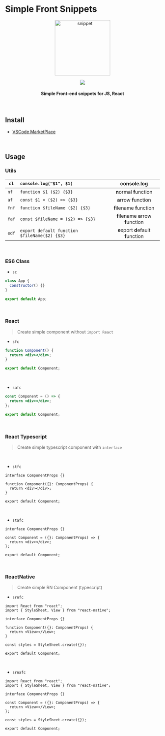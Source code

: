 # Simple Front Snippets

<p align="center">
  <img src="https://user-images.githubusercontent.com/48676844/221220456-c06a61ba-04d7-478f-8521-43d6664b1fdb.png" width='180px' height='180px' alt="snippet" >
</p>

<p align="center">
<img src="https://img.shields.io/visual-studio-marketplace/v/InKyoJeong.simple-front-snippets" />
  <h4 align="center">Simple Front-end snippets for JS, React</h4>
  <br />
</p>

## Install

- [VSCode MarketPlace](https://marketplace.visualstudio.com/items?itemName=InKyoJeong.simple-front-snippets)

<br>

## Usage

### Utils

| `cl`  | `console.log("$1", $1)`                      |         **c**onsole.**l**og         |
| ----- | :------------------------------------------- | :---------------------------------: |
| `nf`  | `function $1 ($2) {$3}`                      |       **n**ormal **f**unction       |
| `af`  | `const $1 = ($2) => {$3}`                    |       **a**rrow **f**unction        |
| `fnf` | `function $fileName ($2) {$3}`               |      **f**ilename **f**unction      |
| `faf` | `const $fileName = ($2) => {$3}`             | **f**ilename **a**rrow **f**unction |
| `edf` | `export default function $fileName($2) {$3}` | **e**xport **d**efault **f**unction |

<br>

### ES6 Class

- `sc`

```js
class App {
  constructor() {}
}

export default App;
```

<br>

### React

> Create simple component without `import React`

- `sfc`

```jsx
function Component() {
  return <div></div>;
}

export default Component;
```

<br>

- `safc`

```jsx
const Component = () => {
  return <div></div>;
};

export default Component;
```

<br>

### React Typescript

> Create simple typescript component with `interface`

<br>

- `stfc`

```tsx
interface ComponentProps {}

function Component({}: ComponentProps) {
  return <div></div>;
}

export default Component;
```

<br>

- `stafc`

```tsx
interface ComponentProps {}

const Component = ({}: ComponentProps) => {
  return <div></div>;
};

export default Component;
```

<br>

### ReactNative

> Create simple RN Component (typescript)

- `srnfc`

```tsx
import React from "react";
import { StyleSheet, View } from "react-native";

interface ComponentProps {}

function Component({}: ComponentProps) {
  return <View></View>;
}

const styles = StyleSheet.create({});

export default Component;
```

<br>

- `srnafc`

```tsx
import React from "react";
import { StyleSheet, View } from "react-native";

interface ComponentProps {}

const Component = ({}: ComponentProps) => {
  return <View></View>;
};

const styles = StyleSheet.create({});

export default Component;
```
